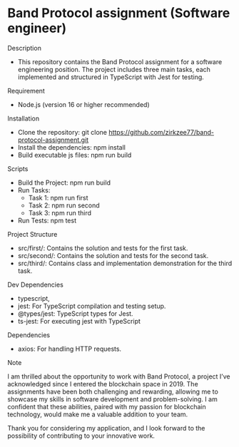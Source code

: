 # Band Protocol assignment (Software engineer)

Description

- This repository contains the Band Protocol assignment for a software engineering position. The project includes three main tasks, each implemented and structured in TypeScript with Jest for testing.

Requirement

- Node.js (version 16 or higher recommended)

Installation

- Clone the repository: git clone https://github.com/zirkzee77/band-protocol-assignment.git
- Install the dependencies: npm install
- Build executable js files: npm run build

Scripts

- Build the Project: npm run build
- Run Tasks:
  - Task 1: npm run first
  - Task 2: npm run second
  - Task 3: npm run third
- Run Tests: npm test

Project Structure

- src/first/: Contains the solution and tests for the first task.
- src/second/: Contains the solution and tests for the second task.
- src/third/: Contains class and implementation demonstration for the third task.

Dev Dependencies

- typescript,
- jest: For TypeScript compilation and testing setup.
- @types/jest: TypeScript types for Jest.
- ts-jest: For executing jest with TypeScript

Dependencies

- axios: For handling HTTP requests.

Note

I am thrilled about the opportunity to work with Band Protocol, a project I’ve acknowledged since I entered the blockchain space in 2019. The assignments have been both challenging and rewarding, allowing me to showcase my skills in software development and problem-solving. I am confident that these abilities, paired with my passion for blockchain technology, would make me a valuable addition to your team.

Thank you for considering my application, and I look forward to the possibility of contributing to your innovative work.
